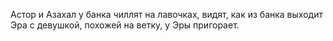 Астор и Азахал у банка чиллят на лавочках, видят, как из банка выходит Эра с девушкой, похожей на ветку,  у Эры пригорает.
